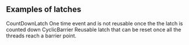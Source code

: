 ## Examples of latches ##
CountDownLatch
One time event and is not reusable once the the latch is counted down
CyclicBarrier
Reusable latch that can be reset once all the threads reach a barrier point.
